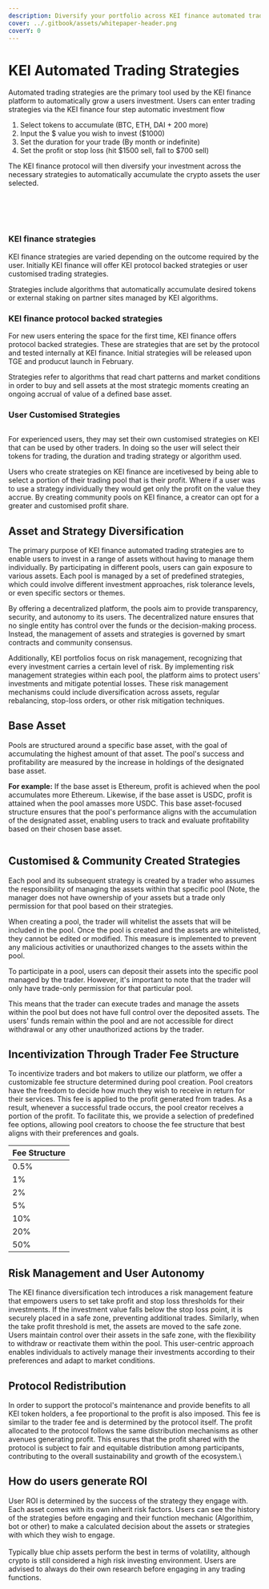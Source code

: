 ```yaml
---
description: Diversify your portfolio across KEI finance automated trading strategies
cover: ../.gitbook/assets/whitepaper-header.png
coverY: 0
---
```


# KEI Automated Trading Strategies

Automated trading strategies are the primary tool used by the KEI finance platform to automatically grow a users investment. Users can enter trading strategies via the KEI finance four step automatic investment flow&#x20;

1. Select tokens to accumulate (BTC, ETH, DAI + 200 more)&#x20;
2. Input the $ value you wish to invest ($1000)
3. Set the duration for your trade (By month or indefinite)&#x20;
4. Set the profit or stop loss (hit $1500 sell, fall to $700 sell)&#x20;

The KEI finance protocol will then diversify your investment across the necessary strategies to automatically accumulate the crypto assets the user selected.&#x20;



<figure><img src="../.gitbook/assets/Screen Shot 2023-11-17 at 14.36.57.png" alt=""><figcaption></figcaption></figure>

<figure><img src="../.gitbook/assets/Screen Shot 2023-11-17 at 14.37.30.png" alt=""><figcaption></figcaption></figure>

<figure><img src="../.gitbook/assets/Screen Shot 2023-11-17 at 14.37.41.png" alt=""><figcaption></figcaption></figure>

<figure><img src="../.gitbook/assets/Screen Shot 2023-11-17 at 14.38.00.png" alt=""><figcaption></figcaption></figure>

<figure><img src="../.gitbook/assets/Screen Shot 2023-11-17 at 14.38.46.png" alt=""><figcaption></figcaption></figure>

### KEI finance strategies

KEI finance strategies are varied depending on the outcome required by the user. Initially KEI finance will offer KEI protocol backed strategies or user customised trading strategies.&#x20;

Strategies include algorithms that automatically accumulate desired tokens or external staking on partner sites managed by KEI algorithms.

### KEI finance protocol backed strategies&#x20;

For new users entering the space for the first time, KEI finance offers protocol backed strategies. These are strategies that are set by the protocol and tested internally at KEI finance. Initial strategies will be released upon TGE and producut launch in February.&#x20;

Strategies refer to algorithms that read chart patterns and market conditions in order to buy and sell assets at the most strategic moments creating an ongoing accrual of value of a defined base asset.&#x20;

### User Customised Strategies&#x20;



<figure><img src="../.gitbook/assets/Screen Shot 2023-11-17 at 14.37.14.png" alt=""><figcaption></figcaption></figure>

For experienced users, they may set their own customised strategies on KEI that can be used by other traders. In doing so the user will select their tokens for trading, the duration and trading strategy or algorithm used.&#x20;

Users who create strategies on KEI finance are incetivesed by being able to select a portion of their trading pool that is their profit. Where if a user was to use a strategy individually they would get only the profit on the value they accrue. By creating community pools on KEI finance, a creator can opt for a greater and customised profit share.&#x20;

## **Asset and Strategy Diversification**

The primary purpose of KEI finance automated trading strategies are to enable users to invest in a range of assets without having to manage them individually. By participating in different pools, users can gain exposure to various assets. Each pool is managed by a set of predefined strategies, which could involve different investment approaches, risk tolerance levels, or even specific sectors or themes.

By offering a decentralized platform, the pools aim to provide transparency, security, and autonomy to its users. The decentralized nature ensures that no single entity has control over the funds or the decision-making process. Instead, the management of assets and strategies is governed by smart contracts and community consensus.

Additionally, KEI portfolios focus on risk management, recognizing that every investment carries a certain level of risk. By implementing risk management strategies within each pool, the platform aims to protect users' investments and mitigate potential losses. These risk management mechanisms could include diversification across assets, regular rebalancing, stop-loss orders, or other risk mitigation techniques.

## Base Asset

Pools are structured around a specific base asset, with the goal of accumulating the highest amount of that asset. The pool's success and profitability are measured by the increase in holdings of the designated base asset.&#x20;

**For example:** If the base asset is Ethereum, profit is achieved when the pool accumulates more Ethereum. Likewise, if the base asset is USDC, profit is attained when the pool amasses more USDC. This base asset-focused structure ensures that the pool's performance aligns with the accumulation of the designated asset, enabling users to track and evaluate profitability based on their chosen base asset.

<figure><img src="../.gitbook/assets/image (23).png" alt=""><figcaption></figcaption></figure>

## Customised & Community Created Strategies&#x20;

Each pool and its subsequent strategy is created by a trader who assumes the responsibility of managing the assets within that specific pool (Note, the manager does not have ownership of your assets but a trade only permission for that pool based on their strategies.

&#x20;When creating a pool, the trader will whitelist the assets that will be included in the pool. Once the pool is created and the assets are whitelisted, they cannot be edited or modified. This measure is implemented to prevent any malicious activities or unauthorized changes to the assets within the pool.

To participate in a pool, users can deposit their assets into the specific pool managed by the trader. However, it's important to note that the trader will only have trade-only permission for that particular pool.&#x20;

This means that the trader can execute trades and manage the assets within the pool but does not have full control over the deposited assets. The users' funds remain within the pool and are not accessible for direct withdrawal or any other unauthorized actions by the trader.

## **Incentivization Through Trader Fee Structure**

To incentivize traders and bot makers to utilize our platform, we offer a customizable fee structure determined during pool creation. Pool creators have the freedom to decide how much they wish to receive in return for their services. This fee is applied to the profit generated from trades. As a result, whenever a successful trade occurs, the pool creator receives a portion of the profit. To facilitate this, we provide a selection of predefined fee options, allowing pool creators to choose the fee structure that best aligns with their preferences and goals.

| Fee Structure |
| ------------- |
| 0.5%          |
| 1%            |
| 2%            |
| 5%            |
| 10%           |
| 20%           |
| 50%           |

## Risk Management **and User Autonomy**

The KEI finance diversification tech introduces a risk management feature that empowers users to set take profit and stop loss thresholds for their investments. If the investment value falls below the stop loss point, it is securely placed in a safe zone, preventing additional trades. Similarly, when the take profit threshold is met, the assets are moved to the safe zone. Users maintain control over their assets in the safe zone, with the flexibility to withdraw or reactivate them within the pool. This user-centric approach enables individuals to actively manage their investments according to their preferences and adapt to market conditions.

## Protocol Redistribution

In order to support the protocol's maintenance and provide benefits to all KEI token holders, a fee proportional to the profit is also imposed. This fee is similar to the trader fee and is determined by the protocol itself. The profit allocated to the protocol follows the same distribution mechanisms as other avenues generating profit. This ensures that the profit shared with the protocol is subject to fair and equitable distribution among participants, contributing to the overall sustainability and growth of the ecosystem.\


## How do users generate ROI

User ROI is determined by the success of the strategy they engage with. Each asset comes with its own inherit risk factors. Users can see the history of the strategies before engaging and their function mechanic (Algorithim, bot or other) to make a calculated decision about the assets or strategies with which they wish to engage. \
\
Typically blue chip assets perform the best in terms of volatility, although crypto is still considered a high risk investing environment. Users are advised to always do their own research before engaging in any trading functions.&#x20;
